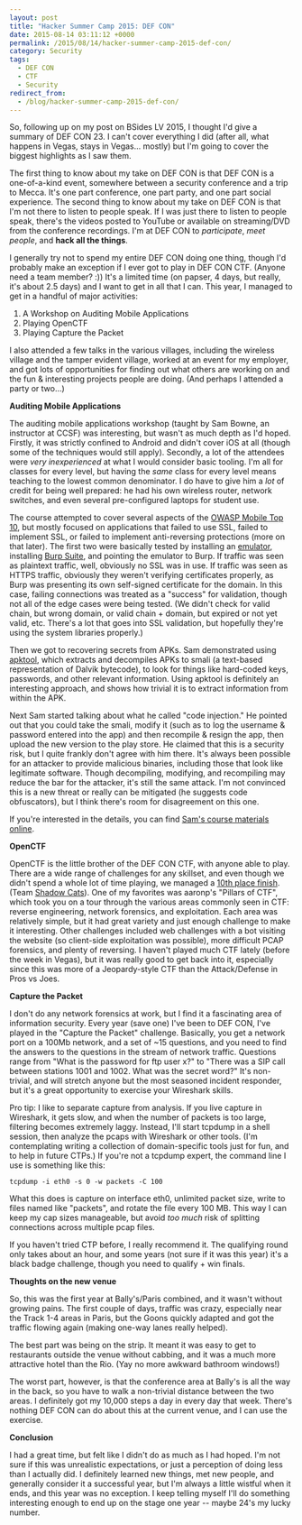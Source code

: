 ```yaml
---
layout: post
title: "Hacker Summer Camp 2015: DEF CON"
date: 2015-08-14 03:11:12 +0000
permalink: /2015/08/14/hacker-summer-camp-2015-def-con/
category: Security
tags:
  - DEF CON
  - CTF
  - Security
redirect_from:
  - /blog/hacker-summer-camp-2015-def-con/
---
```

So, following up on my post on BSides LV 2015, I thought I'd give a summary of DEF CON 23.  I can't cover everything I did (after all, what happens in Vegas, stays in Vegas... mostly) but I'm going to cover the biggest highlights as I saw them.

The first thing to know about my take on DEF CON is that DEF CON is a one-of-a-kind event, somewhere between a security conference and a trip to Mecca.  It's one part conference, one part party, and one part social experience.  The second thing to know about my take on DEF CON is that I'm not there to listen to people speak.  If I was just there to listen to people speak, there's the videos posted to YouTube or available on streaming/DVD from the conference recordings.  I'm at DEF CON to *participate*, *meet people*, and **hack all the things**.

I generally try not to spend my entire DEF CON doing one thing, though I'd probably make an exception if I ever got to play in DEF CON CTF.  (Anyone need a team member? :))  It's a limited time (on papser, 4 days, but really, it's about 2.5 days) and I want to get in all that I can.  This year, I managed to get in a handful of major activities:

1. A Workshop on Auditing Mobile Applications
2. Playing OpenCTF
3. Playing Capture the Packet

I also attended a few talks in the various villages, including the wireless village and the tamper evident village, worked at an event for my employer, and got lots of opportunities for finding out what others are working on and the fun & interesting projects people are doing.  (And perhaps I attended a party or two...)

**Auditing Mobile Applications**

The auditing mobile applications workshop (taught by Sam Bowne, an instructor at CCSF) was interesting, but wasn't as much depth as I'd hoped.  Firstly, it was strictly confined to Android and didn't cover iOS at all (though some of the techniques would still apply).  Secondly, a lot of the attendees were *very inexperienced* at what I would consider basic tooling.  I'm all for classes for every level, but having the *same* class for every level means teaching to the lowest common denominator.  I do have to give him a *lot* of credit for being well prepared: he had his own wireless router, network switches, and even several pre-configured laptops for student use.

The course attempted to cover several aspects of the [OWASP Mobile Top 10](https://www.owasp.org/index.php/Projects/OWASP_Mobile_Security_Project_-_Top_Ten_Mobile_Risks), but mostly focused on applications that failed to use SSL, failed to implement SSL, or failed to implement anti-reversing protections (more on that later).  The first two were basically tested by installing an [emulator](https://www.genymotion.com/), installing [Burp Suite](https://portswigger.net/burp/), and pointing the emulator to Burp.  If traffic was seen as plaintext traffic, well, obviously no SSL was in use.  If traffic was seen as HTTPS traffic, obviously they weren't verifying certificates properly, as Burp was presenting its own self-signed certificate for the domain.  In this case, failing connections was treated as a "success" for validation, though not all of the edge cases were being tested.  (We didn't check for valid chain, but wrong domain, or valid chain + domain, but expired or not yet valid, etc.  There's a lot that goes into SSL validation, but hopefully they're using the system libraries properly.)

Then we got to recovering secrets from APKs.  Sam demonstrated using [apktool](https://ibotpeaches.github.io/Apktool/), which extracts and decompiles APKs to smali (a text-based representation of Dalvik bytecode), to look for things like hard-coded keys, passwords, and other relevant information.  Using apktool is definitely an interesting approach, and shows how trivial it is to extract information from within the APK.

Next Sam started talking about what he called "code injection."  He pointed out that you could take the smali, modify it (such as to log the username & password entered into the app) and then recompile & resign the app, then upload the new version to the play store.  He claimed that this is a security risk, but I quite frankly don't agree with him there.  It's always been possible for an attacker to provide malicious binaries, including those that look like legitimate software.  Though decompiling, modifying, and recompiling may reduce the bar for the attacker, it's still the same attack.  I'm not convinced this is a new threat or really can be mitigated (he suggests code obfuscators), but I think there's room for disagreement on this one.

If you're interested in the details, you can find [Sam's course materials online](https://samsclass.info/128/128_BSidesLV-Defcon-2015.shtml).

**OpenCTF**

OpenCTF is the little brother of the DEF CON CTF, with anyone able to play.  There are a wide range of challenges for any skillset, and even though we didn't spend a whole lot of time playing, we managed a [10th place finish](https://ctftime.org/event/225).  (Team [Shadow Cats](https://ctftime.org/team/4710)).  One of my favorites was aaronp's "Pillars of CTF", which took you on a tour through the various areas commonly seen in CTF: reverse engineering, network forensics, and exploitation.  Each area was relatively simple, but it had great variety and just enough challenge to make it interesting.  Other challenges included web challenges with a bot visiting the website (so client-side exploitation was possible), more difficult PCAP forensics, and plenty of reversing.  I haven't played much CTF lately (before the week in Vegas), but it was really good to get back into it, especially since this was more of a Jeopardy-style CTF than the Attack/Defense in Pros vs Joes.

**Capture the Packet**

I don't do any network forensics at work, but I find it a fascinating area of information security.  Every year (save one) I've been to DEF CON, I've played in the "Capture the Packet" challenge.  Basically, you get a network port on a 100Mb network, and a set of ~15 questions, and you need to find the answers to the questions in the stream of network traffic.  Questions range from "What is the password for ftp user x?" to "There was a SIP call between stations 1001 and 1002.  What was the secret word?"  It's non-trivial, and will stretch anyone but the most seasoned incident responder, but it's a great opportunity to exercise your Wireshark skills.

Pro tip: I like to separate capture from analysis.  If you live capture in Wireshark, it gets slow, and when the number of packets is too large, filtering becomes extremely laggy.  Instead, I'll start tcpdump in a shell session, then analyze the pcaps with Wireshark or other tools.  (I'm contemplating writing a collection of domain-specific tools just for fun, and to help in future CTPs.)  If you're not a tcpdump expert, the command line I use is something like this:

    tcpdump -i eth0 -s 0 -w packets -C 100

What this does is capture on interface eth0, unlimited packet size, write to files named like "packets", and rotate the file every 100 MB.  This way I can keep my cap sizes manageable, but avoid *too much* risk of splitting connections across multiple pcap files.

If you haven't tried CTP before, I really recommend it.  The qualifying round only takes about an hour, and some years (not sure if it was this year) it's a black badge challenge, though you need to qualify + win finals.

**Thoughts on the new venue**

So, this was the first year at Bally's/Paris combined, and it wasn't without growing pains.  The first couple of days, traffic was crazy, especially near the Track 1-4 areas in Paris, but the Goons quickly adapted and got the traffic flowing again (making one-way lanes really helped).

The best part was being on the strip.  It meant it was easy to get to restaurants outside the venue without cabbing, and it was a much more attractive hotel than the Rio.  (Yay no more awkward bathroom windows!)

The worst part, however, is that the conference area at Bally's is all the way in the back, so you have to walk a non-trivial distance between the two areas.  I definitely got my 10,000 steps a day in every day that week.  There's nothing DEF CON can do about this at the current venue, and I can use the exercise.

**Conclusion**

I had a great time, but felt like I didn't do as much as I had hoped.  I'm not sure if this was unrealistic expectations, or just a perception of doing less than I actually did.  I definitely learned new things, met new people, and generally consider it a successful year, but I'm always a little wistful when it ends, and this year was no exception.  I keep telling myself I'll do something interesting enough to end up on the stage one year -- maybe 24's my lucky number.
